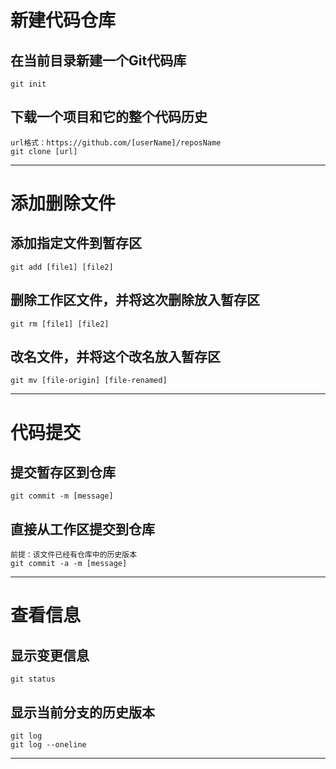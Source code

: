 # 新建代码仓库
## 在当前目录新建一个Git代码库
    git init
## 下载一个项目和它的整个代码历史
    url格式：https://github.com/[userName]/reposName
    git clone [url]
---
# 添加删除文件
## 添加指定文件到暂存区
    git add [file1] [file2]
## 删除工作区文件，并将这次删除放入暂存区
    git rm [file1] [file2]
## 改名文件，并将这个改名放入暂存区
    git mv [file-origin] [file-renamed]
---
# 代码提交
## 提交暂存区到仓库
    git commit -m [message]
## 直接从工作区提交到仓库
    前提：该文件已经有仓库中的历史版本
    git commit -a -m [message]
---
# 查看信息
## 显示变更信息
    git status
## 显示当前分支的历史版本
    git log
    git log --oneline
---
